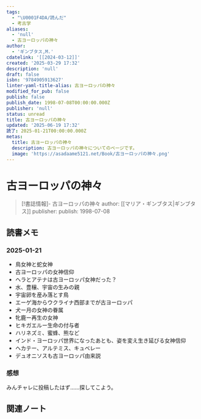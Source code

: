 ```yaml
---
tags:
  - "\U0001F4DA/読んだ"
  - 考古学
aliases:
  - 'null'
  - 古ヨーロッパの神々
author:
  - 'ギンブタス,M.'
cdatelink: '[[2024-03-12]]'
created: '2025-03-29 17:32'
description: 'null'
draft: false
isbn: '9784905913627'
linter-yaml-title-alias: 古ヨーロッパの神々
modified_for_pub: false
publish: false
publish_date: 1998-07-08T00:00:00.000Z
publisher: 'null'
status: unread
title: 古ヨーロッパの神々
updated: '2025-06-19 17:32'
読了: 2025-01-21T00:00:00.000Z
metas:
  title: 古ヨーロッパの神々
  description: 古ヨーロッパの神々についてのページです。
  image: 'https://asadaame5121.net/Book/古ヨーロッパの神々.png'
---
```

# 古ヨーロッパの神々

> [!書誌情報]-
>  古ヨーロッパの神々
>  author: [[マリア・ギンブタス|ギンブタス]]
>  publisher: 
>  publish: 1998-07-08 

## 読書メモ
### 2025-01-21
- 鳥女神と蛇女神
- 古ヨーロッパの女神信仰
- ヘラとアテナは古ヨーロッパ女神だった？
- 水、豊穣、宇宙の生みの親
- 宇宙卵を産み落とす鳥
- エーゲ海からウクライナ西部までが古ヨーロッパ
- 犬ー月の女神の眷属
- 牝鹿ー再生の女神
- ヒキガエルー生命の付与者
- ハリネズミ、蜜蜂、熊など
- インド・ヨーロッパ世界になったあとも、姿を変え生き延びる女神信仰
- ヘカテー、アルテミス、キュベレー
- デュオニソスも古ヨーロッパ由来説
### 感想
みんチャレに投稿したはず……探してこよう。
## 関連ノート
